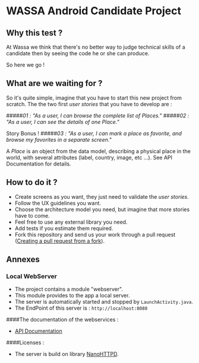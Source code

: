 # WASSA Android Candidate Project

## Why this test ?

At Wassa we think that there's no better way to judge technical skills of a candidate then by seeing the code he or she can produce.

So here we go !

## What are we waiting for ?

So it's quite simple, imagine that you have to start this new project from scratch.
The the two first *user stories* that you have to develop are :

#####*01 :  "As a user, I can browse the complete list of Places."*
#####*02 :  "As a user, I can see the details of one Place."*

Story Bonus !
#####*03 :  "As a user, I can mark a place as favorite, and browse my favorites in a separate screen."*

A *Place* is an object from the data model, describing a physical place in the world, with several attributes (label, country, image, etc ...).
See API Documentation for details.


## How to do it ?

- Create screens as you want, they just need to validate the *user stories*.
- Follow the UX guidelines you want.
- Choose the architecture model you need, but imagine that more stories have to come.
- Feel free to use any external library you need.
- Add tests if you estimate them required.
- Fork this repository and send us your work through a pull request ([Creating a pull request from a fork](https://help.github.com/articles/creating-a-pull-request-from-a-fork/)).



## Annexes

### Local WebServer

- The project contains a module "webserver".
- This module provides to the app a local server.
- The server is automatically started and stopped by `LaunchActivity.java`.
- The EndPoint of this server is : `http://localhost:8080`


####The documentation of the webservices :

* [API Documentation](/webserver/API_DOCUMENTATION.md)


####Licenses :

* The server is build on library [NanoHTTPD](https://github.com/NanoHttpd/nanohttpd).


